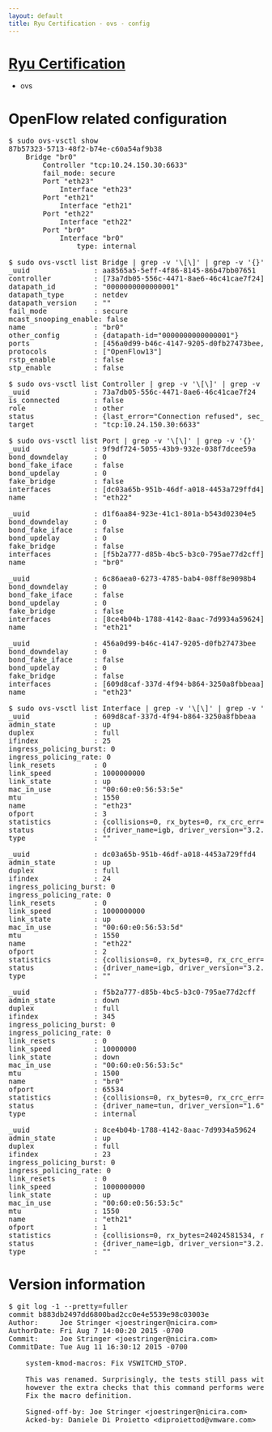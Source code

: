 ```yaml
---
layout: default
title: Ryu Certification - ovs - config
---
```

# [Ryu Certification](http://osrg.github.io/ryu/certification.html)
* ovs 

# OpenFlow related configuration
<pre>
$ sudo ovs-vsctl show
87b57323-5713-48f2-b74e-c60a54af9b38
    Bridge "br0"
        Controller "tcp:10.24.150.30:6633"
        fail_mode: secure
        Port "eth23"
            Interface "eth23"
        Port "eth21"
            Interface "eth21"
        Port "eth22"
            Interface "eth22"
        Port "br0"
            Interface "br0"
                type: internal

$ sudo ovs-vsctl list Bridge | grep -v '\[\]' | grep -v '{}'
_uuid               : aa8565a5-5eff-4f86-8145-86b47bb07651
controller          : [73a7db05-556c-4471-8ae6-46c41cae7f24]
datapath_id         : "0000000000000001"
datapath_type       : netdev
datapath_version    : "<built-in>"
fail_mode           : secure
mcast_snooping_enable: false
name                : "br0"
other_config        : {datapath-id="0000000000000001"}
ports               : [456a0d99-b46c-4147-9205-d0fb27473bee, 6c86aea0-6273-4785-bab4-08ff8e9098b4, 9f9df724-5055-43b9-932e-038f7dcee59a, d1f6aa84-923e-41c1-801a-b543d02304e5]
protocols           : ["OpenFlow13"]
rstp_enable         : false
stp_enable          : false

$ sudo ovs-vsctl list Controller | grep -v '\[\]' | grep -v '{}'
_uuid               : 73a7db05-556c-4471-8ae6-46c41cae7f24
is_connected        : false
role                : other
status              : {last_error="Connection refused", sec_since_disconnect="3", state=BACKOFF}
target              : "tcp:10.24.150.30:6633"

$ sudo ovs-vsctl list Port | grep -v '\[\]' | grep -v '{}'
_uuid               : 9f9df724-5055-43b9-932e-038f7dcee59a
bond_downdelay      : 0
bond_fake_iface     : false
bond_updelay        : 0
fake_bridge         : false
interfaces          : [dc03a65b-951b-46df-a018-4453a729ffd4]
name                : "eth22"

_uuid               : d1f6aa84-923e-41c1-801a-b543d02304e5
bond_downdelay      : 0
bond_fake_iface     : false
bond_updelay        : 0
fake_bridge         : false
interfaces          : [f5b2a777-d85b-4bc5-b3c0-795ae77d2cff]
name                : "br0"

_uuid               : 6c86aea0-6273-4785-bab4-08ff8e9098b4
bond_downdelay      : 0
bond_fake_iface     : false
bond_updelay        : 0
fake_bridge         : false
interfaces          : [8ce4b04b-1788-4142-8aac-7d9934a59624]
name                : "eth21"

_uuid               : 456a0d99-b46c-4147-9205-d0fb27473bee
bond_downdelay      : 0
bond_fake_iface     : false
bond_updelay        : 0
fake_bridge         : false
interfaces          : [609d8caf-337d-4f94-b864-3250a8fbbeaa]
name                : "eth23"

$ sudo ovs-vsctl list Interface | grep -v '\[\]' | grep -v '{}'
_uuid               : 609d8caf-337d-4f94-b864-3250a8fbbeaa
admin_state         : up
duplex              : full
ifindex             : 25
ingress_policing_burst: 0
ingress_policing_rate: 0
link_resets         : 0
link_speed          : 1000000000
link_state          : up
mac_in_use          : "00:60:e0:56:53:5e"
mtu                 : 1550
name                : "eth23"
ofport              : 3
statistics          : {collisions=0, rx_bytes=0, rx_crc_err=0, rx_dropped=0, rx_errors=0, rx_frame_err=0, rx_over_err=0, rx_packets=0, tx_bytes=1176922500, tx_dropped=0, tx_errors=0, tx_packets=784615}
status              : {driver_name=igb, driver_version="3.2.10-k", firmware_version="2.10-9"}
type                : ""

_uuid               : dc03a65b-951b-46df-a018-4453a729ffd4
admin_state         : up
duplex              : full
ifindex             : 24
ingress_policing_burst: 0
ingress_policing_rate: 0
link_resets         : 0
link_speed          : 1000000000
link_state          : up
mac_in_use          : "00:60:e0:56:53:5d"
mtu                 : 1550
name                : "eth22"
ofport              : 2
statistics          : {collisions=0, rx_bytes=0, rx_crc_err=0, rx_dropped=0, rx_errors=0, rx_frame_err=0, rx_over_err=0, rx_packets=0, tx_bytes=18089315792, tx_dropped=0, tx_errors=0, tx_packets=12064077}
status              : {driver_name=igb, driver_version="3.2.10-k", firmware_version="2.10-9"}
type                : ""

_uuid               : f5b2a777-d85b-4bc5-b3c0-795ae77d2cff
admin_state         : down
duplex              : full
ifindex             : 345
ingress_policing_burst: 0
ingress_policing_rate: 0
link_resets         : 0
link_speed          : 10000000
link_state          : down
mac_in_use          : "00:60:e0:56:53:5c"
mtu                 : 1500
name                : "br0"
ofport              : 65534
statistics          : {collisions=0, rx_bytes=0, rx_crc_err=0, rx_dropped=0, rx_errors=0, rx_frame_err=0, rx_over_err=0, rx_packets=0, tx_bytes=0, tx_dropped=0, tx_errors=0, tx_packets=0}
status              : {driver_name=tun, driver_version="1.6", firmware_version="N/A"}
type                : internal

_uuid               : 8ce4b04b-1788-4142-8aac-7d9934a59624
admin_state         : up
duplex              : full
ifindex             : 23
ingress_policing_burst: 0
ingress_policing_rate: 0
link_resets         : 0
link_speed          : 1000000000
link_state          : up
mac_in_use          : "00:60:e0:56:53:5c"
mtu                 : 1550
name                : "eth21"
ofport              : 1
statistics          : {collisions=0, rx_bytes=24024581534, rx_crc_err=0, rx_dropped=0, rx_errors=0, rx_frame_err=0, rx_over_err=0, rx_packets=16026376, tx_bytes=0, tx_dropped=0, tx_errors=0, tx_packets=0}
status              : {driver_name=igb, driver_version="3.2.10-k", firmware_version="2.10-9"}
type                : ""
</pre>

# Version information
<pre>
$ git log -1 --pretty=fuller
commit b883db2497dd6800bad2cc0e4e5539e98c03003e
Author:     Joe Stringer &lt;joestringer@nicira.com&gt;
AuthorDate: Fri Aug 7 14:00:20 2015 -0700
Commit:     Joe Stringer &lt;joestringer@nicira.com&gt;
CommitDate: Tue Aug 11 16:30:12 2015 -0700

    system-kmod-macros: Fix VSWITCHD_STOP.
    
    This was renamed. Surprisingly, the tests still pass without this,
    however the extra checks that this command performs were not executed.
    Fix the macro definition.
    
    Signed-off-by: Joe Stringer &lt;joestringer@nicira.com&gt;
    Acked-by: Daniele Di Proietto &lt;diproiettod@vmware.com&gt;
</pre>
